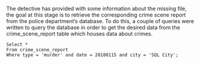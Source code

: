 The detective has provided with some information about the missing file, the goal at this stage is to retrieve the corresponding crime scene report from  the police department’s database.
To do this, a couple of queries were written to query the database in order to get the desired data from the crime_scene_report table which houses data about crimes.

```
Select * 
From crime_scene_report
Where type = 'murder' and date = 20180115 and city = 'SQL City';
```

